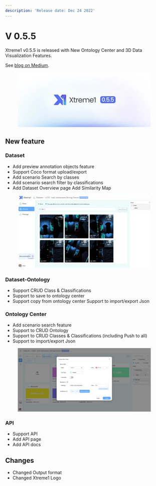 ```yaml
---
description: 'Release date: Dec 24 2022'
---
```


# V 0.5.5

Xtreme1 v0.5.5 is released with New Ontology Center and 3D Data Visualization Features.

See [blog on Medium](https://medium.com/multisensory-data-training).

<figure><img src="../.gitbook/assets/image (7).png" alt=""><figcaption></figcaption></figure>

## New feature

### Dataset

* Add preview annotation objects feature&#x20;
* Support Coco format upload/export&#x20;
* Add scenario Search by classes&#x20;
* Add scenario search filter by classifications&#x20;
* Add Dataset Overview page Add Similarity Map

<figure><img src="../.gitbook/assets/image.png" alt=""><figcaption></figcaption></figure>

### Dataset-Ontology

* Support CRUD Class & Classifications&#x20;
* Support to save to ontology center&#x20;
* Support copy from ontology center Support to import/export Json

### Ontology Center

* Add scenario search feature&#x20;
* Support to CRUD Ontology&#x20;
* Support to CRUD Classes & Classifications (including Push to all)&#x20;
* Support to import/export Json

<figure><img src="../.gitbook/assets/image (1).png" alt=""><figcaption></figcaption></figure>

### API

* Support API&#x20;
* Add API page&#x20;
* Add API docs

## Changes

* Changed Output format
* Changed Xtreme1 Logo
